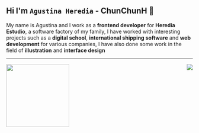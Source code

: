 ## Hi I'm **` Agustina Heredia `** - ChunChunH 👋

My name is Agustina and I work as a **frontend developer** for **Heredia Estudio**, a software factory of my family, I have worked with interesting projects such as a **digital school**, **international shipping software** and **web development** for various companies, I have also done some work in the field of **illustration** and **interface design**

---
<div>
  <img height="170" align="left" src="https://github-readme-stats.vercel.app/api?username=ChunChunH&count_private=true&include_all_commits=true" />
  <img align="right" src="https://github-readme-stats.vercel.app/api/top-langs/?username=ChunChunH&layout=compact" />
</div>

<!--
**r0binxp/r0binxp** is a ✨ _special_ ✨ repository because its `README.md` (this file) appears on your GitHub profile.

Here are some ideas to get you started:

- 🔭 I’m currently working on ...
- 🌱 I’m currently learning ...
- 👯 I’m looking to collaborate on ...
- 🤔 I’m looking for help with ...
- 💬 Ask me about ...
- 📫 How to reach me: ...
- 😄 Pronouns: ...
- ⚡ Fun fact: ...
-->
